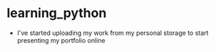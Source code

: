 # learning_python
- I've started uploading my work from my personal storage to start presenting my portfolio online



